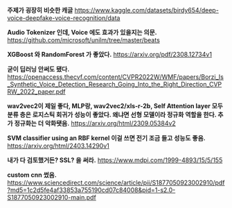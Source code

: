 __주제가 굉장히 비슷한 캐글__
https://www.kaggle.com/datasets/birdy654/deep-voice-deepfake-voice-recognition/data

__Audio Tokenizer 인데, Voice 에도 효과가 있을지는 의문.__
https://github.com/microsoft/unilm/tree/master/beats

__XGBoost 와 RandomForest 가 좋았다.__
https://arxiv.org/pdf/2308.12734v1

__굳이 딥러닝 안써도 됐다.__
https://openaccess.thecvf.com/content/CVPR2022W/WMF/papers/Borzi_Is_Synthetic_Voice_Detection_Research_Going_Into_the_Right_Direction_CVPRW_2022_paper.pdf


__wav2vec2이 제일 좋다, MLP랑, wav2vec2/xls-r-2b, Self Attention layer 모두 분류 층은 로지스틱 회귀가 성능이 좋았다. 왜냐면 선형 모델이라 정규화 역할을 한다. 추가 정규화는 더 악화됏음.__
https://arxiv.org/html/2309.05384v2

__SVM classifier using an RBF kernel 이걸 쓰면 전기 조금 들고 성능도 좋음.__
https://arxiv.org/html/2403.14290v1

__내가 다 검토했거든? SSL? 을 써라.__
https://www.mdpi.com/1999-4893/15/5/155

__custom cnn 썼음.__
https://www.sciencedirect.com/science/article/pii/S1877050923002910/pdf?md5=1c2d5fe4af33853a755190cd07c84008&pid=1-s2.0-S1877050923002910-main.pdf

